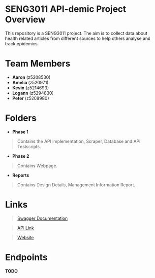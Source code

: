 # SENG3011 API-demic Project Overview

This repository is a SENG3011 project. The aim is to collect data about health related articles from different sources to help others analyse and track epidemics.

# Team Members
- **Aaron** (z5208530)
- **Amelia** (z520971)
- **Kevin** (z5214693)
- **Logann** (z5294830)
- **Peter** (z5208980)

# Folders
- **Phase 1**
> Contains the API implementation, Scraper, Database and API Testscripts.

- **Phase 2**
> Contains Webpage.

- **Reports**
> Contains Design Details, Management Information Report.

# Links
> [Swagger Documentation](http://api-demic.herokuapp.com/)

> [API Link](http://api-demic.herokuapp.com/)

> [Website]()

# Endpoints
**TODO**
